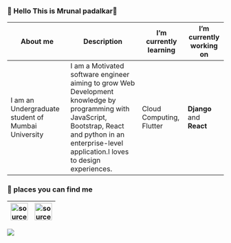 ### :cake: Hello This is Mrunal padalkar👋
 
 
 | About me | Description |I’m currently learning | I’m currently working on
 | ------------- | ------------- | ------------- | ------------- | 
 | I am an Undergraduate student of Mumbai University</strong> | I am a Motivated software engineer aiming to grow Web Development knowledge by programming with JavaScript, Bootstrap, React and python in an enterprise-level application.I loves to design experiences. | Cloud Computing, Flutter | <b>Django</b> and <b>React</b> |

 ### :cake: places you can find me 

|<a href="https://www.linkedin.com/in/mrunal-padalkar-b64a3b19b/" target="_blank" rel="noopener noreferrer"><img src="https://i.imgur.com/kF9HMpz.png" width=40px height=40px title="source: imgur.com" /></a>   | <a href="mrunalvilas@gmail.com" target="_blank" rel="noopener noreferrer"><img src="https://1000logos.net/wp-content/uploads/2018/05/Gmail-logo.png" width=40px height=40px title="source: imgur.com" /></a> |
| ------------- | ------------- |




![](https://komarev.com/ghpvc/?username=mrunalvilas&style=plastic&&label=Visitor+alert)



 <br>
